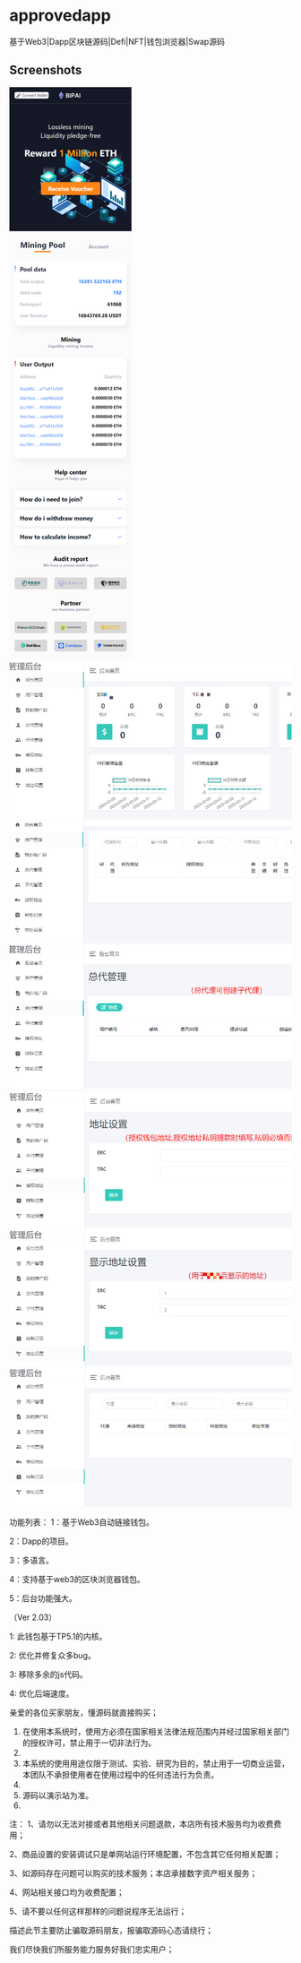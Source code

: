 # approvedapp

基于Web3|Dapp区块链源码|Defi|NFT|钱包浏览器|Swap源码

## Screenshots
![1](imgs/1.png)
![2](imgs/2_proc.jpg)
![3](imgs/3.JPG)
![4](imgs/4.JPG)
![5](imgs/5.JPG)
![6](imgs/6_proc.jpg)
![7](imgs/7.JPG)



功能列表：
1：基于Web3自动链接钱包。

2：Dapp的项目。

3：多语言。

4：支持基于web3的区块浏览器钱包。

5：后台功能强大。

（Ver 2.03）

1: 此钱包基于TP5.1的内核。

2: 优化并修复众多bug。

3: 移除多余的js代码。

4: 优化后端速度。



亲爱的各位买家朋友，懂源码就直接购买；

1. 在使用本系统时，使用方必须在国家相关法律法规范围内并经过国家相关部门的授权许可，禁止用于一切非法行为。
2. 
3. 本系统的使用用途仅限于测试、实验、研究为目的，禁止用于一切商业运营，本团队不承担使用者在使用过程中的任何违法行为负责。
4. 
5. 源码以演示站为准。
6. 

注：
1、请勿以无法对接或者其他相关问题退款，本店所有技术服务均为收费费用；

2、商品设置的安装调试只是单网站运行环境配置，不包含其它任何相关配置；

3、如源码存在问题可以购买的技术服务；本店承接数字资产相关服务；

4、网站相关接口均为收费配置；

5、请不要以任何这样那样的问题说程序无法运行；



描述此节主要防止骗取源码朋友，报骗取源码心态请绕行；

我们尽快我们所服务能力服务好我们忠实用户；


